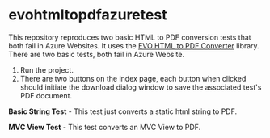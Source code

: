 evohtmltopdfazuretest
=====================
This repository reproduces two basic HTML to PDF conversion tests that both fail in Azure Websites. It uses the <a href="http://www.evopdf.com/html-to-pdf-converter.aspx">EVO HTML to PDF Converter</a> library.
There are two basic tests, both fail in Azure Website.

1. Run the project.
2. There are two buttons on the index page, each button when clicked should initiate the download dialog window to save the associated test's PDF document.

<b>Basic String Test</b> - This test just converts a static html string to PDF.

<b>MVC View Test</b> - This test converts an MVC View to PDF.

